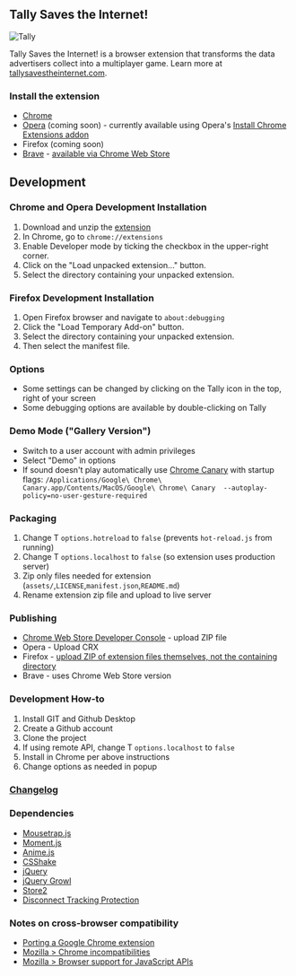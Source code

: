

## Tally Saves the Internet!

![Tally](https://tallysavestheinternet.com/assets/img/tally/tally-153w.png "Hi! I'm Tally.")

Tally Saves the Internet! is a browser extension that transforms the data advertisers collect into a multiplayer game.
Learn more at [tallysavestheinternet.com](https://tallysavestheinternet.com).


### Install the extension

* [Chrome](https://chrome.google.com/webstore/detail/tally/clidhbnhgfffjhooihemgfgmfhmojbfl)
* [Opera](https://addons.opera.com/en/extensions/) (coming soon) - currently available using Opera's [Install Chrome Extensions addon](https://addons.opera.com/en/extensions/details/install-chrome-extensions/)
* Firefox (coming soon)
* [Brave](https://chrome.google.com/webstore/detail/tally/clidhbnhgfffjhooihemgfgmfhmojbfl) - [available via Chrome Web Store](https://support.brave.com/hc/en-us/articles/360017909112-How-can-I-add-extensions-to-Brave-)




## Development


### Chrome and Opera Development Installation

1. Download and unzip the [extension](https://github.com/omprojects/tally-extension/archive/master.zip)
2. In Chrome, go to `chrome://extensions`
3. Enable Developer mode by ticking the checkbox in the upper-right corner.
4. Click on the "Load unpacked extension..." button.
5. Select the directory containing your unpacked extension.


### Firefox Development Installation

1. Open Firefox browser and navigate to `about:debugging`
2. Click the "Load Temporary Add-on" button.
3. Select the directory containing your unpacked extension.
4. Then select the manifest file.



### Options

* Some settings can be changed by clicking on the Tally icon in the top, right of your screen
* Some debugging options are available by double-clicking on Tally




### Demo Mode ("Gallery Version")

* Switch to a user account with admin privileges
* Select "Demo" in options
* If sound doesn't play automatically use [Chrome Canary](https://www.google.com/chrome/canary/) with startup flags: `/Applications/Google\ Chrome\ Canary.app/Contents/MacOS/Google\ Chrome\ Canary  --autoplay-policy=no-user-gesture-required`


### Packaging

1. Change T `options.hotreload` to `false` (prevents `hot-reload.js` from running)
2. Change T `options.localhost` to `false` (so extension uses production server)
3. Zip only files needed for extension (`assets/`,`LICENSE`,`manifest.json`,`README.md`)
4. Rename extension zip file and upload to live server


### Publishing

* [Chrome Web Store Developer Console](https://chrome.google.com/u/1/webstore/devconsole) - upload ZIP file
* Opera - Upload CRX
* Firefox - [upload ZIP of extension files themselves, not the containing directory](https://mzl.la/2r2McKv)
* Brave - uses Chrome Web Store version


### Development How-to

1. Install GIT and Github Desktop
2. Create a Github account
3. Clone the project
4. If using remote API, change T `options.localhost` to `false`
5. Install in Chrome per above instructions
6. Change options as needed in popup


### [Changelog](CHANGELOG.md)


### Dependencies

* [Mousetrap.js](https://craig.is/killing/mice)
* [Moment.js](https://momentjs.com/)
* [Anime.js](https://animejs.com/)
* [CSShake](https://elrumordelaluz.github.io/csshake/)
* [jQuery](https://jquery.com/)
* [jQuery Growl](http://ksylvest.github.io/jquery-growl/)
* [Store2](https://www.npmjs.com/package/store2)
* [Disconnect Tracking Protection](https://github.com/disconnectme/disconnect-tracking-protection)

### Notes on cross-browser compatibility

* [Porting a Google Chrome extension](https://developer.mozilla.org/en-US/docs/Mozilla/Add-ons/WebExtensions/Porting_a_Google_Chrome_extension)
* [Mozilla > Chrome incompatibilities](https://developer.mozilla.org/en-US/docs/Mozilla/Add-ons/WebExtensions/Chrome_incompatibilities)
* [Mozilla > Browser support for JavaScript APIs](https://developer.mozilla.org/en-US/docs/Mozilla/Add-ons/WebExtensions/Browser_support_for_JavaScript_APIs)
